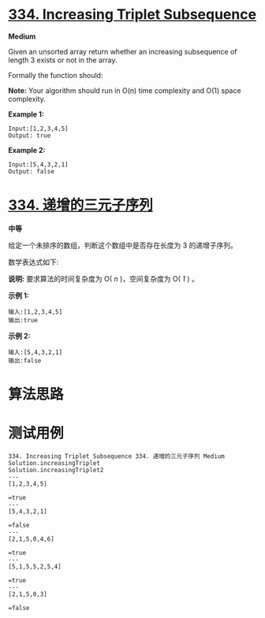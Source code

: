 # [334. Increasing Triplet Subsequence][enTitle]

**Medium**

Given an unsorted array return whether an increasing subsequence of length 3 exists or not in the array.

Formally the function should:


**Note:** Your algorithm should run in O(n) time complexity and O(1) space complexity.


**Example 1:** 

```
Input:[1,2,3,4,5]
Output: true
```


**Example 2:** 

```
Input:[5,4,3,2,1]
Output: false
```






# [334. 递增的三元子序列][cnTitle]

**中等**

给定一个未排序的数组，判断这个数组中是否存在长度为 3 的递增子序列。

数学表达式如下:


**说明:**  要求算法的时间复杂度为 O( *n* )，空间复杂度为 O( *1* ) 。

**示例 1:** 

```
输入:[1,2,3,4,5]
输出:true

```

**示例 2:** 

```
输入:[5,4,3,2,1]
输出:false
```




# 算法思路

# 测试用例
```
334. Increasing Triplet Subsequence 334. 递增的三元子序列 Medium
Solution.increasingTriplet
Solution.increasingTriplet2
---
[1,2,3,4,5]

=true
---
[5,4,3,2,1]

=false
---
[2,1,5,0,4,6]

=true
---
[5,1,5,5,2,5,4]

=true
---
[2,1,5,0,3]

=false
```

[enTitle]: https://leetcode.com/problems/increasing-triplet-subsequence/
[cnTitle]: https://leetcode-cn.com/problems/increasing-triplet-subsequence/
